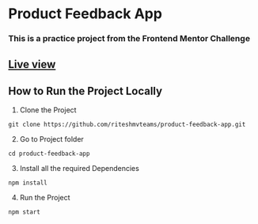 # Product Feedback App
### This is a practice project from the Frontend Mentor Challenge

## [Live view](https://feedbackerapp.vercel.app/)

## How to Run the Project Locally
1. Clone the Project
```shell
git clone https://github.com/riteshmvteams/product-feedback-app.git
```

2. Go to Project folder
```shell
cd product-feedback-app
```

3. Install all the required Dependencies
```shell
npm install
```

4. Run the Project
```shell
npm start
```
